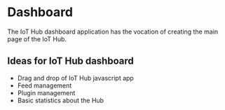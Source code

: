 # Dashboard

The IoT Hub dashboard application has the vocation of creating the main page of the IoT Hub.

Ideas for IoT Hub dashboard
---------------------------

+ Drag and drop of IoT Hub javascript app
+ Feed management
+ Plugin management
+ Basic statistics about the Hub 
